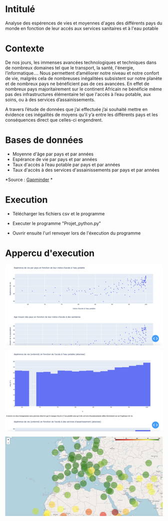 # Intitulé
Analyse des espérences de vies et moyennes d'ages des différents pays du monde en fonction de leur accés aux services sanitaires et à l'eau potable

# Contexte
De nos jours, les immenses avancées technologiques et techniques dans de nombreux domaines tel que le transport, la santé, l'énergie, l’informatique.... 
Nous permettent d’améliorer notre niveau et notre confort de vie, malgrès cela de nombreuses inégalitées subsistent sur notre planète et de nombreux pays ne bénéficient pas de ces avancées.
En effet de nombreux pays majoritairement sur le continent Africain ne bénéficie même pas des infrastructures élémentaire tel que l'accès à l’eau potable, aux soins, ou à des services d’assainissements.

A travers l’étude de données que j’ai effectuée j’ai souhaité mettre en évidence ces inégalités de moyens qu’il y’a entre les différents pays et les conséquences direct que celles-ci engendrent.


# Bases de données


* Moyenne d'âge par pays et par années 
* Espérance de vie par pays et par années 
* Taux d'accès à l’eau potable par pays et par années 
* Taux d'accès à des services d'assainissements par pays et par années 

*Source : [Gapminder](https://www.gapminder.org/data/) *


# Execution

* Télécharger les fichiers csv et le programme

* Executer le programme "Projet_python.py"

* Ouvrir ensuite l'url renvoyer lors de l'éxecution du programme


# Appercu d'execution

![img1](https://github.com/AntoineMOREAU1/Data-Viz-Python/blob/master/img_read_me/graphe.png)

![img2](https://github.com/AntoineMOREAU1/Data-Viz-Python/blob/master/img_read_me/histo.png)

![img3](https://github.com/AntoineMOREAU1/Data-Viz-Python/blob/master/img_read_me/carte.png)

